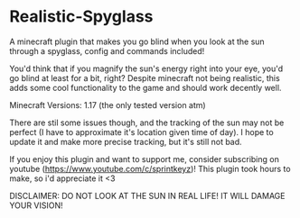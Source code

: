 # Realistic-Spyglass
A minecraft plugin that makes you go blind when you look at the sun through a spyglass, config and commands included!

You'd think that if you magnify the sun's energy right into your eye, you'd go blind at least for a bit, right? Despite minecraft not being realistic, this adds some cool functionality to the game and should work decently well.

Minecraft Versions: 1.17 (the only tested version atm)

There are stil some issues though, and the tracking of the sun may not be perfect (I have to approximate it's location given time of day). I hope to update it and make more precise tracking, but it's still not bad.

If you enjoy this plugin and want to support me, consider subscribing on youtube (https://www.youtube.com/c/sprintkeyz)! This plugin took hours to make, so i'd appreciate it <3

DISCLAIMER: DO NOT LOOK AT THE SUN IN REAL LIFE! IT WILL DAMAGE YOUR VISION!
